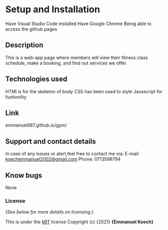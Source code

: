 # Setup and Installation
Have Visual Studio Code installed
Have Google Chrome
Being able to access the github pages
## Description
This is a web-app page where members will view their fitness class schedule, make a booking, and find out services we offer.
## Technologies used
HTMl is for the skeleton of body
CSS has been used to style
Javascript for funtionilty
## Link
emmanuel687.github.io/gym/
## Support and contact details
In case of any issues or alert,feel free to contact me via: E-mail: koechemmanuel2002@gmail.com Phone: 0713598794
## Know bugs
None
### License
*{See below for more details on licensing.}*

This is under the [MIT](LICENSE) license
Copyright (c) {2021} **{Emmanuel Koech}**